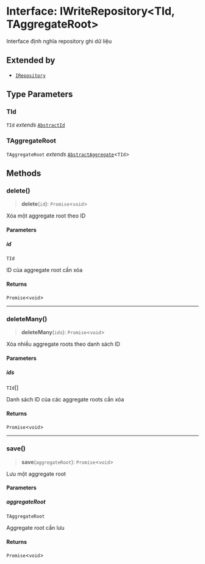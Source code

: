 # Interface: IWriteRepository\<TId, TAggregateRoot\>

Interface định nghĩa repository ghi dữ liệu

## Extended by

- [`IRepository`](/libraries/common-domain/Interface.IRepository.md)

## Type Parameters

### TId

`TId` _extends_ [`AbstractId`](/libraries/common-domain/Class.AbstractId.md)

### TAggregateRoot

`TAggregateRoot` _extends_ [`AbstractAggregate`](/libraries/common-domain/Class.AbstractAggregate.md)\<`TId`\>

## Methods

<a id="delete"></a>

### delete()

> **delete**(`id`): `Promise`\<`void`\>

Xóa một aggregate root theo ID

#### Parameters

##### id

`TId`

ID của aggregate root cần xóa

#### Returns

`Promise`\<`void`\>

---

<a id="deletemany"></a>

### deleteMany()

> **deleteMany**(`ids`): `Promise`\<`void`\>

Xóa nhiều aggregate roots theo danh sách ID

#### Parameters

##### ids

`TId`[]

Danh sách ID của các aggregate roots cần xóa

#### Returns

`Promise`\<`void`\>

---

<a id="save"></a>

### save()

> **save**(`aggregateRoot`): `Promise`\<`void`\>

Lưu một aggregate root

#### Parameters

##### aggregateRoot

`TAggregateRoot`

Aggregate root cần lưu

#### Returns

`Promise`\<`void`\>
